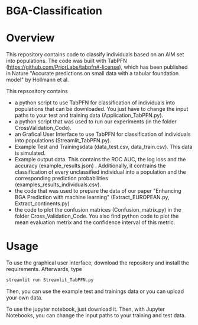 # BGA-Classification

# Overview

This repository contains code to classify individuals based on an AIM set into populations. The code was built with TabPFN (https://github.com/PriorLabs/tabpfn#-license), which has been published in Nature "Accurate predictions on small data with a tabular foundation model" by Hollmann et al.  <br>

This repsository contains <br>

- a python script to use TabPFN for classification of individuals into populations that can be downloaded. You just have to change the input paths to your test and training data (Application_TabPFN.py). <br>
- a python script that was used to run our experiments (in the folder CrossValidation_Code).
- an  Grafical User Interface to use TabPFN for classification of individuals into populations (Streamlit_TabPFN.py). <br> 
- Example Test and Trainingsdata  (data_test.csv, data_train.csv). This data is simulated. <br>
- Example output data. This contains the ROC AUC, the log loss and the accuracy (example_results.json) . Additionally, it contrains the classification of every unclassified individual into a population and the corresponding prediction probabilities (examples_results_individuals.csv). <br>
- the code that was used to prepare the data of our paper "Enhancing BGA Prediction with machine learning" (Extract_EUROPEAN.py, Extract_continents.py) <br>
- the code to plot the confusion matrices (Confusion_matrix.py) in the folder Cross_Validation_Code. You also find python code to plot the mean evaluation metrix and the confidence interval of this metric. <br>


# Usage

To use the graphical user interface, download the repository and install the requirements. Afterwards, type

```bash
streamlit run Streamlit_TabPFN.py
```

Then, you can use the example test and trainings data or you can upload your own data. <br>

To use the jupyter notebook, just download it. Then, with Jupyter Notebooks, you can change the input paths to your training and test data. <br>
